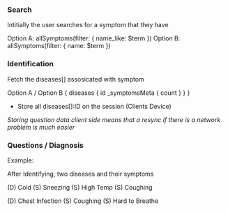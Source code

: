 ### Search

Intitially the user searches for a symptom that they have

Option A: allSymptoms(filter: { name_like: $term })
Option B: allSymptoms(filter: { name: $term })

### Identification

Fetch the diseases[] assosicated with symptom

Option A / Option B {
	diseases {
		id
		_symptomsMeta {
			count
		}
	}
}

- Store all diseases[]:ID on the session (Clients Device)

*Storing question data client side means that a resync if there is a network problem is much easier*

### Questions / Diagnosis

Example: 

After Identifying, two diseases and their symptoms

(D) Cold
	(S) Sneezing
	(S) High Temp
	(S) Coughing

(D) Chest Infection
	(S) Coughing
	(S) Hard to Breathe

